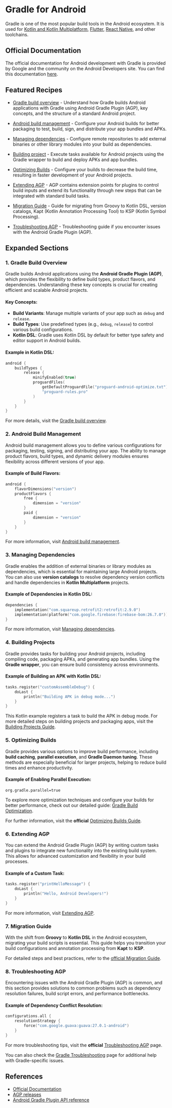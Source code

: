 
# Gradle for Android

Gradle is one of the most popular build tools in the Android ecosystem. It is used for [Kotlin and Kotlin Multiplatform](../kotlin/README.md), [Flutter](https://flutter.dev/), [React Native](https://reactnative.dev/), and other toolchains.

## Official Documentation

The official documentation for Android development with Gradle is provided by Google and the community on the Android Developers site. You can find this documentation [here](https://developer.android.com/build).

## Featured Recipes

- [Gradle build overview](https://developer.android.com/build/gradle-build-overview) - Understand how Gradle builds Android applications with Gradle using Android Gradle Plugin (AGP), key concepts, and the structure of a standard Android project.
  
- [Android build management](https://developer.android.com/build) - Configure your Android builds for better packaging to test, build, sign, and distribute your app bundles and APKs.
  
- [Managing dependencies](https://developer.android.com/build/dependencies) - Configure remote repositories to add external binaries or other library modules into your build as dependencies.
  
- [Building project](https://developer.android.com/build/building-cmdline) - Execute tasks available for Android projects using the Gradle wrapper to build and deploy APKs and app bundles.
  
- [Optimizing Builds](https://developer.android.com/build/optimize-your-build) - Configure your builds to decrease the build time, resulting in faster development of your Android projects.
  
- [Extending AGP](https://developer.android.com/build/extend-agp) - AGP contains extension points for plugins to control build inputs and extend its functionality through new steps that can be integrated with standard build tasks.
  
- [Migration Guide](https://developer.android.com/build/migrate-to-kotlin-dsl) - Guide for migrating from Groovy to Kotlin DSL, version catalogs, Kapt (Kotlin Annotation Processing Tool) to KSP (Kotlin Symbol Processing).
  
- [Troubleshooting AGP](https://developer.android.com/build/troubleshoot) - Troubleshooting guide if you encounter issues with the Android Gradle Plugin (AGP).

## Expanded Sections

### **1. Gradle Build Overview**
Gradle builds Android applications using the **Android Gradle Plugin (AGP)**, which provides the flexibility to define build types, product flavors, and dependencies. Understanding these key concepts is crucial for creating efficient and scalable Android projects.

#### Key Concepts:
- **Build Variants**: Manage multiple variants of your app such as `debug` and `release`.
- **Build Types**: Use predefined types (e.g., `debug`, `release`) to control various build configurations.
- **Kotlin DSL**: Gradle uses Kotlin DSL by default for better type safety and editor support in Android builds.

#### Example in Kotlin DSL:
```kotlin
android {
    buildTypes {
        release {
            minifyEnabled(true)
            proguardFiles(
                getDefaultProguardFile("proguard-android-optimize.txt"),
                "proguard-rules.pro"
            )
        }
    }
}
```
For more details, visit the [Gradle build overview](https://developer.android.com/build/gradle-build-overview).

### **2. Android Build Management**
Android build management allows you to define various configurations for packaging, testing, signing, and distributing your app. The ability to manage product flavors, build types, and dynamic delivery modules ensures flexibility across different versions of your app.

#### Example of Build Flavors:
```kotlin
android {
    flavorDimensions("version")
    productFlavors {
        free {
            dimension = "version"
        }
        paid {
            dimension = "version"
        }
    }
}
```
For more information, visit [Android build management](https://developer.android.com/build).

### **3. Managing Dependencies**
Gradle enables the addition of external binaries or library modules as dependencies, which is essential for maintaining large Android projects. You can also use **version catalogs** to resolve dependency version conflicts and handle dependencies in **Kotlin Multiplatform** projects.

#### Example of Dependencies in Kotlin DSL:
```kotlin
dependencies {
    implementation("com.squareup.retrofit2:retrofit:2.9.0")
    implementation(platform("com.google.firebase:firebase-bom:26.7.0"))
}
```
For more information, visit [Managing dependencies](https://developer.android.com/build/dependencies).

### **4. Building Projects**

Gradle provides tasks for building your Android projects, including compiling code, packaging APKs, and generating app bundles. Using the **Gradle wrapper**, you can ensure build consistency across environments.

#### Example of Building an APK with Kotlin DSL:

```kotlin
tasks.register("customAssembleDebug") {
    doLast {
        println("Building APK in debug mode...")
    }
}
```
This Kotlin example registers a task to build the APK in debug mode. For more detailed steps on building projects and packaging apps, visit the [Building Projects Guide](https://developer.android.com/build/building-cmdline).

### **5. Optimizing Builds**
Gradle provides various options to improve build performance, including **build caching**, **parallel execution**, and **Gradle Daemon tuning**. These methods are especially beneficial for larger projects, helping to reduce build times and enhance productivity.

#### Example of Enabling Parallel Execution:
```properties
org.gradle.parallel=true
```

To explore more optimization techniques and configure your builds for better performance, check out our detailed guide: [Gradle Build Optimization](docs/android/optimization.md). 

For further information, visit the **official**  [Optimizing Builds Guide](https://developer.android.com/build/optimize-your-build).

### **6. Extending AGP**
You can extend the Android Gradle Plugin (AGP) by writing custom tasks and plugins to integrate new functionality into the existing build system. This allows for advanced customization and flexibility in your build processes.

#### Example of a Custom Task:
```kotlin
tasks.register("printHelloMessage") {
    doLast {
        println("Hello, Android Developers!")
    }
}
```
For more information, visit [Extending AGP](https://developer.android.com/build/extend-agp).

### **7. Migration Guide**

With the shift from **Groovy** to **Kotlin DSL** in the Android ecosystem, migrating your build scripts is essential. This guide helps you transition your build configurations and annotation processing from **Kapt** to **KSP**.

For detailed steps and best practices, refer to the [official Migration Guide](https://developer.android.com/build/migrate-to-kotlin-dsl).

### **8. Troubleshooting AGP**

Encountering issues with the Android Gradle Plugin (AGP) is common, and this section provides solutions to common problems such as dependency resolution failures, build script errors, and performance bottlenecks.

#### Example of Dependency Conflict Resolution:
```kotlin
configurations.all {
    resolutionStrategy {
        force("com.google.guava:guava:27.0.1-android")
    }
}
```
For more troubleshooting tips, visit the **official**  [Troubleshooting AGP](https://developer.android.com/build/troubleshoot) page.

You can also check the [Gradle Troubleshooting](docs/android/troubleshooting.md) page for additional help with Gradle-specific issues.

## References

- [Official Documentation](https://developer.android.com/build)
- [AGP releases](https://developer.android.com/build/releases/gradle-plugin)
- [Android Gradle Plugin API reference](https://developer.android.com/reference/tools/gradle-api)

